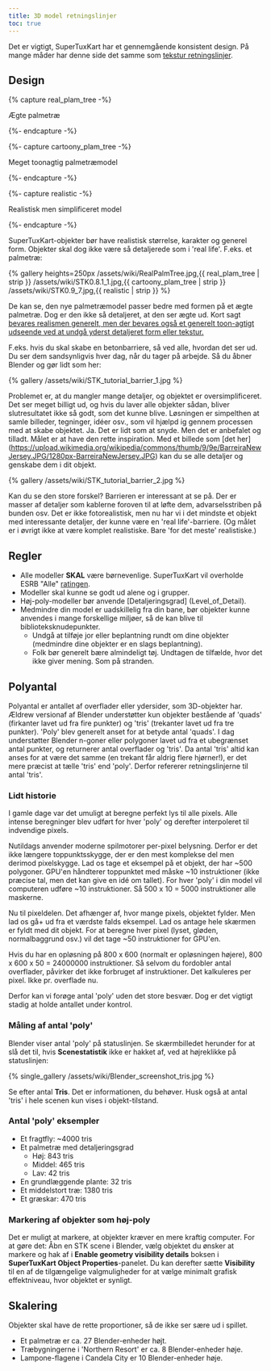 ```yaml
---
title: 3D model retningslinjer
toc: true
---
```

Det er vigtigt, SuperTuxKart har et gennemgående konsistent design. På mange måder har denne side det samme som [tekstur retningslinjer](Texture_Guidelines).

## Design

{% capture real_plam_tree -%}

Ægte palmetræ

{%- endcapture -%}

{%- capture cartoony_plam_tree -%}

Meget toonagtig palmetræmodel

{%- endcapture -%}

{%- capture realistic -%}

Realistisk men simplificeret model

{%- endcapture -%}

SuperTuxKart-objekter bør have realistisk størrelse, karakter og generel form. Objekter skal dog ikke være så detaljerede som i 'real life'. F.eks. et palmetræ:

{% gallery heights=250px
/assets/wiki/RealPalmTree.jpg,{{ real_plam_tree | strip }}
/assets/wiki/STK0.8.1_1.jpg,{{ cartoony_plam_tree | strip }}
/assets/wiki/STK0.9_7.jpg,{{ realistic | strip }}
%}

De kan se, den nye palmetræmodel passer bedre med formen på et ægte palmetræ. Dog er den ikke så detaljeret, at den ser ægte ud. Kort sagt <u>bevares realismen generelt, men der bevares også et generelt toon-agtigt udseende ved at undgå yderst detaljeret form eller tekstur.</u>

F.eks. hvis du skal skabe en betonbarriere, så ved alle, hvordan det ser ud. Du ser dem sandsynligvis hver dag, når du tager på arbejde. Så du åbner Blender og gør lidt som her:

{% gallery
/assets/wiki/STK_tutorial_barrier_1.jpg
%}

Problemet er, at du mangler mange detaljer, og objektet er oversimplificeret. Det ser meget billigt ud, og hvis du laver alle objekter sådan, bliver slutresultatet ikke så godt, som det kunne blive. Løsningen er simpelthen at samle billeder, tegninger, idéer osv., som vil hjælpd ig gennem processen med at skabe objektet. Ja. Det er lidt som at snyde. Men det er anbefalet og tilladt. Målet er at have den rette inspiration. Med et billede som [det her] (https://upload.wikimedia.org/wikipedia/commons/thumb/9/9e/BarreiraNewJersey.JPG/1280px-BarreiraNewJersey.JPG) kan du se alle detaljer og genskabe dem i dit objekt.

{% gallery
/assets/wiki/STK_tutorial_barrier_2.jpg
%}

Kan du se den store forskel? Barrieren er interessant at se på. Der er masser af detaljer som kablerne foroven til at løfte dem, advarselsstriben på bunden osv. Det er ikke fotorealistisk, men nu har vi i det mindste et objekt med interessante detaljer, der kunne være en 'real life'-barriere. (Og målet er i øvrigt ikke at være komplet realistiske. Bare 'for det meste' realistiske.)

## Regler

* Alle modeller **SKAL** være børnevenlige. SuperTuxKart vil overholde ESRB "Alle" [ratingen](https://en.wikipedia.org/wiki/Entertainment_Software_Rating_Board#Ratings).
* Modeller skal kunne se godt ud alene og i grupper.
* Høj-poly-modeller bør anvende [Detaljeringsgrad] (Level_of_Detail).
* Medmindre din model er uadskillelig fra din bane, bør objekter kunne anvendes i mange forskellige miljøer, så de kan blive til biblioteksknudepunkter.
    * Undgå at tilføje jor eller beplantning rundt om dine objekter (medmindre dine objekter er en slags beplantning).
    * Folk bør generelt bære almindeligt tøj. Undtagen de tilfælde, hvor det ikke giver mening. Som på stranden.

## Polyantal

Polyantal er antallet af overflader eller ydersider, som 3D-objekter har. Ældrew versionaf af Blender understøtter kun objekter bestående af 'quads' (firkanter lavet ud fra fire punkter) og 'tris' (trekanter lavet ud fra tre punkter). 'Poly' blev generelt anset for at betyde antal 'quads'. I dag understøtter Blender n-goner eller polygoner lavet ud fra et ubegrænset antal punkter, og returnerer antal overflader og 'tris'. Da antal 'tris' altid kan anses for at være det samme (en trekant får aldrig flere hjørner!), er det mere præcist at tælle 'tris' end 'poly'. Derfor refererer retningslinjerne til antal 'tris'.

### Lidt historie

I gamle dage var det umuligt at beregne perfekt lys til alle pixels. Alle intense beregninger blev udført for hver 'poly' og derefter interpoleret til indvendige pixels.

Nutildags anvender moderne spilmotorer per-pixel belysning. Derfor er det ikke længere toppunktsskygge, der er den mest komplekse del men derimod pixelskygge. Lad os tage et eksempel på et objekt, der har ~500 polygoner. GPU'en håndterer toppunktet med måske ~10 instruktioner (ikke præcise tal, men det kan give en idé om tallet). For hver 'poly' i din model vil computeren udføre ~10 instruktioner. Så 500 x 10 = 5000 instruktioner alle maskerne.

Nu til pixeldelen. Det afhænger af, hvor mange pixels, objektet fylder. Men lad os gå+ ud fra et værdste falds eksempel. Lad os antage hele skærmen er fyldt med dit objekt. For at beregne hver pixel (lyset, gløden, normalbaggrund osv.) vil det tage ~50 instruktioner for GPU'en.

Hvis du har en opløsning på 800 x 600 (normalt er opløsningen højere), 800 x 600 x 50 = 24000000 instruktioner. Så selvom du fordobler antal overflader, påvirker det ikke forbruget af instruktioner. Det kalkuleres per pixel. Ikke pr. overflade nu.

Derfor kan vi forøge antal 'poly' uden det store besvær. Dog er det vigtigt stadig at holde antallet under kontrol.

### Måling af antal 'poly'

Blender viser antal 'poly' på statuslinjen. Se skærmbilledet herunder for at slå det til, hvis **Scenestatistik** ikke er hakket af, ved at højreklikke på statuslinjen:

{% single_gallery
/assets/wiki/Blender_screenshot_tris.jpg
%}

Se efter antal **Tris**. Det er informationen, du behøver. Husk også at antal  'tris' i hele scenen kun vises i objekt-tilstand.

### Antal 'poly' eksempler

* Et fragtfly: ~4000 tris
* Et palmetræ med detaljeringsgrad
    * Høj: 843 tris
    * Middel: 465 tris
    * Lav: 42 tris
* En grundlæggende plante: 32 tris
* Et middelstort træ: 1380 tris
* Et græskar: 470 tris

### Markering af objekter som høj-poly

Det er muligt at markere, at objekter kræver en mere kraftig computer. For at gøre det: Åbn en STK scene i Blender, vælg objektet du ønsker at markere og hak af i **Enable geometry visibility details** boksen i **SuperTuxKart Object Properties**-panelet. Du kan derefter sætte **Visibility** til en af de tilgængelige valgmuligheder for at vælge minimalt grafisk effektniveau, hvor objektet er synligt.

## Skalering

Objekter skal have de rette proportioner, så de ikke ser sære ud i spillet.

* Et palmetræ er ca. 27 Blender-enheder højt.
* Træbygningerne i 'Northern Resort' er ca. 8 Blender-enheder høje.
* Lampone-flagene i Candela City er 10 Blender-enheder høje.
